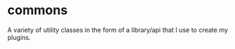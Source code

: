 # commons

A variety of utility classes in the form of a library/api that I use to create my plugins.
